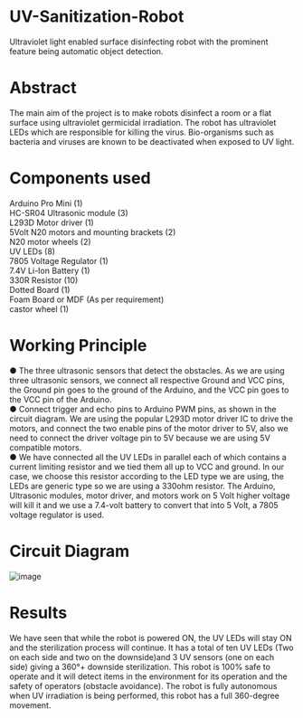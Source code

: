 # UV-Sanitization-Robot
Ultraviolet light enabled surface disinfecting robot with the prominent feature being automatic object detection.

# Abstract
The main aim of the project is to make robots disinfect a room or a flat surface using ultraviolet germicidal irradiation. The robot has ultraviolet LEDs which are
responsible for killing the virus. Bio-organisms such as bacteria and viruses are known to be deactivated when exposed to UV light.

# Components used
Arduino Pro Mini (1)
<br>
HC-SR04 Ultrasonic module (3)
<br>
L293D Motor driver (1)
<br>
5Volt N20 motors and mounting brackets (2)
<br>
N20 motor wheels (2)
<br>
UV LEDs (8)
<br>
7805 Voltage Regulator (1)
<br>
7.4V Li-Ion Battery (1)
<br>
330R Resistor (10)
<br>
Dotted Board (1)
<br>
Foam Board or MDF (As per requirement)
<br>
castor wheel (1)
<br>

# Working Principle
● The three ultrasonic sensors that detect the obstacles. As we are using three ultrasonic sensors, we connect all respective Ground and VCC pins, the Ground pin goes to the ground of
the Arduino, and the VCC pin goes to the VCC pin of the Arduino. 
<br>
● Connect trigger and echo pins to Arduino PWM pins, as shown in the circuit diagram. We are using the popular L293D motor driver IC to drive the motors, and connect the two enable pins of the motor driver to 5V, also we need to connect the driver voltage pin to 5V because we are using 5V compatible motors.
<br>
● We have connected all the UV LEDs in parallel each of which contains a current limiting resistor and we tied them all up to VCC and ground. In our case, we choose this resistor according to the LED type we are using, the LEDs are generic type so we are using a 330ohm resistor. The Arduino, Ultrasonic modules, motor driver, and motors work on 5 Volt higher voltage will kill it and we
use a 7.4-volt battery to convert that into 5 Volt, a 7805 voltage regulator is used.

# Circuit Diagram
![image](https://github.com/meenakshi311/UV-Sanitization-Robot/assets/80347426/7cb7fa9b-4253-4792-a125-2f7b4d4d25bb)

# Results
We have seen that while the robot is powered ON, the UV LEDs will stay ON and the
sterilization process will continue. It has a total of ten UV LEDs (Two on each side and two on
the downside)and 3 UV sensors (one on each side) giving a 360°+ downside sterilization. This
robot is 100% safe to operate and it will detect items in the environment for its operation and the
safety of operators (obstacle avoidance). The robot is fully autonomous when UV irradiation is
being performed, this robot has a full 360-degree movement.


